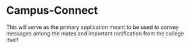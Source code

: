 # Campus-Connect
This will serve as the primary application meant to be used to convey messages among the mates and important notification from the college itself
